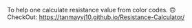 To help one calculate resistance value from color codes. 🙃 <br>
CheckOut: https://tanmayvj10.github.io/Resistance-Calculator/

